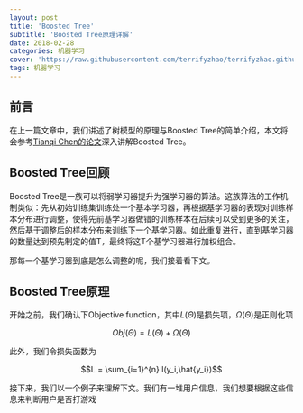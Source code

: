 ```yaml
---
layout: post
title: 'Boosted Tree'
subtitle: 'Boosted Tree原理详解'
date: 2018-02-28
categories: 机器学习
cover: 'https://raw.githubusercontent.com/terrifyzhao/terrifyzhao.github.io/master/assets/img/2018-02-28-%E5%86%B3%E7%AD%96%E6%A0%91/cover.jpeg'
tags: 机器学习
---
```


## 前言

在上一篇文章中，我们讲述了树模型的原理与Boosted Tree的简单介绍，本文将会参考[Tianqi Chen的论文](https://homes.cs.washington.edu/~tqchen/pdf/BoostedTree.pdf)深入讲解Boosted Tree。

## Boosted Tree回顾

Boosted Tree是一族可以将弱学习器提升为强学习器的算法。这族算法的工作机制类似：先从初始训练集训练处一个基本学习器，再根据基学习器的表现对训练样本分布进行调整，使得先前基学习器做错的训练样本在后续可以受到更多的关注，然后基于调整后的样本分布来训练下一个基学习器。如此重复进行，直到基学习器的数量达到预先制定的值T，最终将这T个基学习器进行加权组合。

那每一个基学习器到底是怎么调整的呢，我们接着看下文。

## Boosted Tree原理

开始之前，我们确认下Objective function，其中$L(Θ)$是损失项，$Ω(Θ)$是正则化项

$$Obj(Θ) = L(Θ) + Ω(Θ) $$

此外，我们令损失函数为

$$L = \sum_{i=1}^{n} l(y_i,\hat{y_i})$$

接下来，我们以一个例子来理解下文。我们有一堆用户信息，我们想要根据这些信息来判断用户是否打游戏

